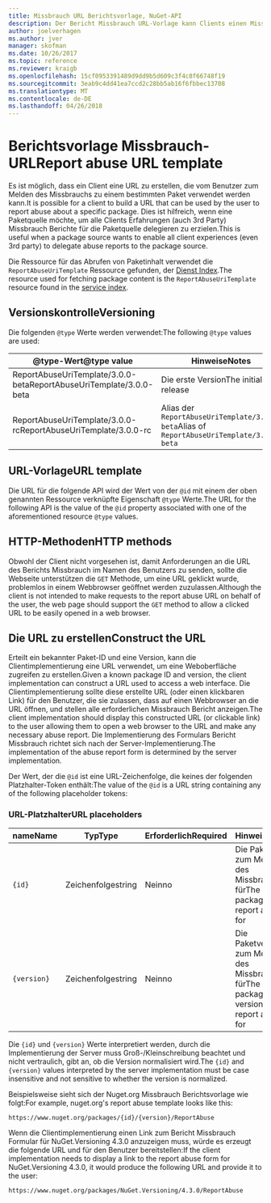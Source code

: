 ```yaml
---
title: Missbrauch URL Berichtsvorlage, NuGet-API
description: Der Bericht Missbrauch URL-Vorlage kann Clients einen Missbrauch Berichtslink in ihre Benutzeroberfläche anzeigen.
author: joelverhagen
ms.author: jver
manager: skofman
ms.date: 10/26/2017
ms.topic: reference
ms.reviewer: kraigb
ms.openlocfilehash: 15cf0953391489d9dd9b5d609c3f4c8f66748f19
ms.sourcegitcommit: 3eab9c4dd41ea7ccd2c28bb5ab16f6fbbec13708
ms.translationtype: MT
ms.contentlocale: de-DE
ms.lasthandoff: 04/26/2018
---
```

# <a name="report-abuse-url-template"></a><span data-ttu-id="18892-103">Berichtsvorlage Missbrauch-URL</span><span class="sxs-lookup"><span data-stu-id="18892-103">Report abuse URL template</span></span>

<span data-ttu-id="18892-104">Es ist möglich, dass ein Client eine URL zu erstellen, die vom Benutzer zum Melden des Missbrauchs zu einem bestimmten Paket verwendet werden kann.</span><span class="sxs-lookup"><span data-stu-id="18892-104">It is possible for a client to build a URL that can be used by the user to report abuse about a specific package.</span></span> <span data-ttu-id="18892-105">Dies ist hilfreich, wenn eine Paketquelle möchte, um alle Clients Erfahrungen (auch 3rd Party) Missbrauch Berichte für die Paketquelle delegieren zu erzielen.</span><span class="sxs-lookup"><span data-stu-id="18892-105">This is useful when a package source wants to enable all client experiences (even 3rd party) to delegate abuse reports to the package source.</span></span>

<span data-ttu-id="18892-106">Die Ressource für das Abrufen von Paketinhalt verwendet die `ReportAbuseUriTemplate` Ressource gefunden, der [Dienst Index](service-index.md).</span><span class="sxs-lookup"><span data-stu-id="18892-106">The resource used for fetching package content is the `ReportAbuseUriTemplate` resource found in the [service index](service-index.md).</span></span>

## <a name="versioning"></a><span data-ttu-id="18892-107">Versionskontrolle</span><span class="sxs-lookup"><span data-stu-id="18892-107">Versioning</span></span>

<span data-ttu-id="18892-108">Die folgenden `@type` Werte werden verwendet:</span><span class="sxs-lookup"><span data-stu-id="18892-108">The following `@type` values are used:</span></span>

<span data-ttu-id="18892-109">@type-Wert</span><span class="sxs-lookup"><span data-stu-id="18892-109">@type value</span></span>                       | <span data-ttu-id="18892-110">Hinweise</span><span class="sxs-lookup"><span data-stu-id="18892-110">Notes</span></span>
--------------------------------- | -----
<span data-ttu-id="18892-111">ReportAbuseUriTemplate/3.0.0-beta</span><span class="sxs-lookup"><span data-stu-id="18892-111">ReportAbuseUriTemplate/3.0.0-beta</span></span> | <span data-ttu-id="18892-112">Die erste Version</span><span class="sxs-lookup"><span data-stu-id="18892-112">The initial release</span></span>
<span data-ttu-id="18892-113">ReportAbuseUriTemplate/3.0.0-rc</span><span class="sxs-lookup"><span data-stu-id="18892-113">ReportAbuseUriTemplate/3.0.0-rc</span></span>   | <span data-ttu-id="18892-114">Alias der `ReportAbuseUriTemplate/3.0.0-beta`</span><span class="sxs-lookup"><span data-stu-id="18892-114">Alias of `ReportAbuseUriTemplate/3.0.0-beta`</span></span>

## <a name="url-template"></a><span data-ttu-id="18892-115">URL-Vorlage</span><span class="sxs-lookup"><span data-stu-id="18892-115">URL template</span></span>

<span data-ttu-id="18892-116">Die URL für die folgende API wird der Wert von der `@id` mit einem der oben genannten Ressource verknüpfte Eigenschaft `@type` Werte.</span><span class="sxs-lookup"><span data-stu-id="18892-116">The URL for the following API is the value of the `@id` property associated with one of the aforementioned resource `@type` values.</span></span>

## <a name="http-methods"></a><span data-ttu-id="18892-117">HTTP-Methoden</span><span class="sxs-lookup"><span data-stu-id="18892-117">HTTP methods</span></span>

<span data-ttu-id="18892-118">Obwohl der Client nicht vorgesehen ist, damit Anforderungen an die URL des Berichts Missbrauch im Namen des Benutzers zu senden, sollte die Webseite unterstützen die `GET` Methode, um eine URL geklickt wurde, problemlos in einem Webbrowser geöffnet werden zuzulassen.</span><span class="sxs-lookup"><span data-stu-id="18892-118">Although the client is not intended to make requests to the report abuse URL on behalf of the user, the web page should support the `GET` method to allow a clicked URL to be easily opened in a web browser.</span></span>

## <a name="construct-the-url"></a><span data-ttu-id="18892-119">Die URL zu erstellen</span><span class="sxs-lookup"><span data-stu-id="18892-119">Construct the URL</span></span>

<span data-ttu-id="18892-120">Erteilt ein bekannter Paket-ID und eine Version, kann die Clientimplementierung eine URL verwendet, um eine Weboberfläche zugreifen zu erstellen.</span><span class="sxs-lookup"><span data-stu-id="18892-120">Given a known package ID and version, the client implementation can construct a URL used to access a web interface.</span></span> <span data-ttu-id="18892-121">Die Clientimplementierung sollte diese erstellte URL (oder einen klickbaren Link) für den Benutzer, die sie zulassen, dass auf einen Webbrowser an die URL öffnen, und stellen alle erforderlichen Missbrauch Bericht anzeigen.</span><span class="sxs-lookup"><span data-stu-id="18892-121">The client implementation should display this constructed URL (or clickable link) to the user allowing them to open a web browser to the URL and make any necessary abuse report.</span></span> <span data-ttu-id="18892-122">Die Implementierung des Formulars Bericht Missbrauch richtet sich nach der Server-Implementierung.</span><span class="sxs-lookup"><span data-stu-id="18892-122">The implementation of the abuse report form is determined by the server implementation.</span></span>

<span data-ttu-id="18892-123">Der Wert, der die `@id` ist eine URL-Zeichenfolge, die keines der folgenden Platzhalter-Token enthält:</span><span class="sxs-lookup"><span data-stu-id="18892-123">The value of the `@id` is a URL string containing any of the following placeholder tokens:</span></span>

### <a name="url-placeholders"></a><span data-ttu-id="18892-124">URL-Platzhalter</span><span class="sxs-lookup"><span data-stu-id="18892-124">URL placeholders</span></span>

<span data-ttu-id="18892-125">name</span><span class="sxs-lookup"><span data-stu-id="18892-125">Name</span></span>        | <span data-ttu-id="18892-126">Typ</span><span class="sxs-lookup"><span data-stu-id="18892-126">Type</span></span>    | <span data-ttu-id="18892-127">Erforderlich</span><span class="sxs-lookup"><span data-stu-id="18892-127">Required</span></span> | <span data-ttu-id="18892-128">Hinweise</span><span class="sxs-lookup"><span data-stu-id="18892-128">Notes</span></span>
----------- | ------- | -------- | -----
`{id}`      | <span data-ttu-id="18892-129">Zeichenfolge</span><span class="sxs-lookup"><span data-stu-id="18892-129">string</span></span>  | <span data-ttu-id="18892-130">Nein</span><span class="sxs-lookup"><span data-stu-id="18892-130">no</span></span>       | <span data-ttu-id="18892-131">Die Paket-ID zum Melden des Missbrauchs für</span><span class="sxs-lookup"><span data-stu-id="18892-131">The package ID to report abuse for</span></span>
`{version}` | <span data-ttu-id="18892-132">Zeichenfolge</span><span class="sxs-lookup"><span data-stu-id="18892-132">string</span></span>  | <span data-ttu-id="18892-133">Nein</span><span class="sxs-lookup"><span data-stu-id="18892-133">no</span></span>       | <span data-ttu-id="18892-134">Die Paketversion zum Melden des Missbrauchs für</span><span class="sxs-lookup"><span data-stu-id="18892-134">The package version to report abuse for</span></span>

<span data-ttu-id="18892-135">Die `{id}` und `{version}` Werte interpretiert werden, durch die Implementierung der Server muss Groß-/Kleinschreibung beachtet und nicht vertraulich, gibt an, ob die Version normalisiert wird.</span><span class="sxs-lookup"><span data-stu-id="18892-135">The `{id}` and `{version}` values interpreted by the server implementation must be case insensitive and not sensitive to whether the version is normalized.</span></span>

<span data-ttu-id="18892-136">Beispielsweise sieht sich der Nuget.org Missbrauch Berichtsvorlage wie folgt:</span><span class="sxs-lookup"><span data-stu-id="18892-136">For example, nuget.org's report abuse template looks like this:</span></span>

    https://www.nuget.org/packages/{id}/{version}/ReportAbuse

<span data-ttu-id="18892-137">Wenn die Clientimplementierung einen Link zum Bericht Missbrauch Formular für NuGet.Versioning 4.3.0 anzuzeigen muss, würde es erzeugt die folgende URL und für den Benutzer bereitstellen:</span><span class="sxs-lookup"><span data-stu-id="18892-137">If the client implementation needs to display a link to the report abuse form for NuGet.Versioning 4.3.0, it would produce the following URL and provide it to the user:</span></span>

    https://www.nuget.org/packages/NuGet.Versioning/4.3.0/ReportAbuse
